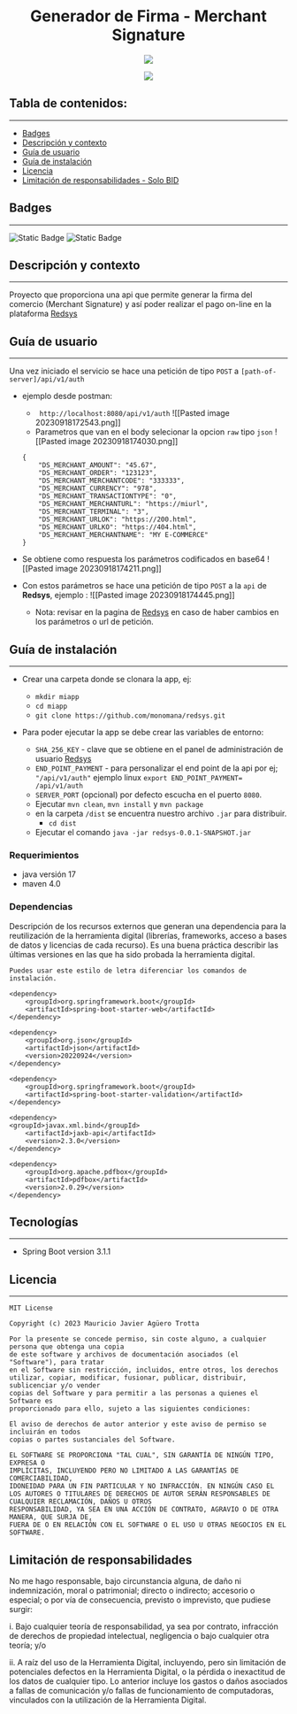 


<h1 align="center"> Generador de Firma  - Merchant Signature</h1>
<p align="center"> <img src="http://www.redsys.es/img/logo.png"/></p>
<p align="center"><img src="  
http://www.redsys.es/img/paygold.png"/></p> 

## Tabla de contenidos:
---

- [Badges](#Badges)
- [Descripción y contexto](#descripción-y-contexto)
- [Guía de usuario](#guía-de-usuario)
- [Guía de instalación](#guía-de-instalación)
- [Licencia](#licencia)
- [Limitación de responsabilidades - Solo BID](#limitación-de-responsabilidades)

## Badges
---
![Static Badge](https://img.shields.io/badge/Sig%20%7C%20Gen-Tool-yellow)  ![Static Badge](https://img.shields.io/badge/v1.0.0-Release-blue)


## Descripción y contexto
---
Proyecto que proporciona una api que permite generar la firma del comercio (Merchant Signature) y así poder realizar el pago on-line en la plataforma [Redsys](http://www.redsys.es)

## Guía de usuario
---

Una vez iniciado el servicio se hace una petición de tipo `POST`  a `[path-of-server]/api/v1/auth`
* ejemplo desde postman:
    * ` http://localhost:8080/api/v1/auth`
      ![[Pasted image 20230918172543.png]]
    * Parametros que van en el body selecionar la opcion `raw` tipo `json`
      ![[Pasted image 20230918174030.png]]

  ```
  {
      "DS_MERCHANT_AMOUNT": "45.67",
      "DS_MERCHANT_ORDER": "123123",
      "DS_MERCHANT_MERCHANTCODE": "333333",
      "DS_MERCHANT_CURRENCY": "978",
      "DS_MERCHANT_TRANSACTIONTYPE": "0",
      "DS_MERCHANT_MERCHANTURL": "https://miurl",
      "DS_MERCHANT_TERMINAL": "3",
      "DS_MERCHANT_URLOK": "https://200.html",
      "DS_MERCHANT_URLKO": "https://404.html",
      "DS_MERCHANT_MERCHANTNAME": "MY E-COMMERCE"
  }
  ```

* Se obtiene como respuesta los parámetros codificados en base64
  ![[Pasted image 20230918174211.png]]

* Con estos parámetros se hace una petición de tipo `POST` a la `api` de **Redsys**, ejemplo :
  ![[Pasted image 20230918174445.png]]
    - Nota: revisar en la pagina de [Redsys](http://www.redsys.es) en caso de haber cambios en los parámetros o url de petición.


## Guía de instalación
---

* Crear una carpeta donde se clonara la app, ej:
    *  `mkdir miapp`
    * `cd miapp`
    * `git clone https://github.com/monomana/redsys.git`

* Para poder ejecutar la app se debe crear las variables de entorno:
    * `SHA_256_KEY` - clave que se obtiene en el panel de administración de usuario [Redsys](http://www.redsys.es)
    * `END_POINT_PAYMENT` - para personalizar el end point de la api por ej; `"/api/v1/auth"`
      ejemplo linux `export END_POINT_PAYMENT= /api/v1/auth`
    * `SERVER_PORT` (opcional) por defecto escucha en el puerto `8080`.
    * Ejecutar	`mvn clean`, `mvn install` y  `mvn package`
    * en la carpeta `/dist` se encuentra nuestro archivo `.jar` para distribuir.
        * `cd dist`
    * Ejecutar el comando `java -jar redsys-0.0.1-SNAPSHOT.jar`

### Requerimientos
* java versión 17
* maven 4.0


### Dependencias
Descripción de los recursos externos que generan una dependencia para la reutilización de la herramienta digital (librerías, frameworks, acceso a bases de datos y licencias de cada recurso). Es una buena práctica describir las últimas versiones en las que ha sido probada la herramienta digital.

    Puedes usar este estilo de letra diferenciar los comandos de instalación.

```
<dependency>
	<groupId>org.springframework.boot</groupId>
	<artifactId>spring-boot-starter-web</artifactId>
</dependency>
```

```
<dependency>
	<groupId>org.json</groupId>
	<artifactId>json</artifactId>
	<version>20220924</version>
</dependency>
```

```
<dependency>
	<groupId>org.springframework.boot</groupId>
	<artifactId>spring-boot-starter-validation</artifactId>
</dependency>
```

```
<dependency>
<groupId>javax.xml.bind</groupId>
	<artifactId>jaxb-api</artifactId>
	<version>2.3.0</version>
</dependency>
```

```
<dependency>
	<groupId>org.apache.pdfbox</groupId>
	<artifactId>pdfbox</artifactId>
	<version>2.0.29</version>
</dependency>
```

## Tecnologías
---
* Spring Boot version 3.1.1

## Licencia
---

```
MIT License  
  
Copyright (c) 2023 Mauricio Javier Agüero Trotta  
  
Por la presente se concede permiso, sin coste alguno, a cualquier persona que obtenga una copia  
de este software y archivos de documentación asociados (el "Software"), para tratar  
en el Software sin restricción, incluidos, entre otros, los derechos  
utilizar, copiar, modificar, fusionar, publicar, distribuir, sublicenciar y/o vender  
copias del Software y para permitir a las personas a quienes el Software es  
proporcionado para ello, sujeto a las siguientes condiciones:  
  
El aviso de derechos de autor anterior y este aviso de permiso se incluirán en todos  
copias o partes sustanciales del Software.  
  
EL SOFTWARE SE PROPORCIONA "TAL CUAL", SIN GARANTÍA DE NINGÚN TIPO, EXPRESA O  
IMPLÍCITAS, INCLUYENDO PERO NO LIMITADO A LAS GARANTÍAS DE COMERCIABILIDAD,  
IDONEIDAD PARA UN FIN PARTICULAR Y NO INFRACCIÓN. EN NINGÚN CASO EL  
LOS AUTORES O TITULARES DE DERECHOS DE AUTOR SERÁN RESPONSABLES DE CUALQUIER RECLAMACIÓN, DAÑOS U OTROS  
RESPONSABILIDAD, YA SEA EN UNA ACCIÓN DE CONTRATO, AGRAVIO O DE OTRA MANERA, QUE SURJA DE,  
FUERA DE O EN RELACIÓN CON EL SOFTWARE O EL USO U OTRAS NEGOCIOS EN EL  
SOFTWARE.
```

## Limitación de responsabilidades

No me hago responsable, bajo circunstancia alguna, de daño ni indemnización, moral o patrimonial; directo o indirecto; accesorio o especial; o por vía de consecuencia, previsto o imprevisto, que pudiese surgir:

i. Bajo cualquier teoría de responsabilidad, ya sea por contrato, infracción de derechos de propiedad intelectual, negligencia o bajo cualquier otra teoría; y/o

ii. A raíz del uso de la Herramienta Digital, incluyendo, pero sin limitación de potenciales defectos en la Herramienta Digital, o la pérdida o inexactitud de los datos de cualquier tipo. Lo anterior incluye los gastos o daños asociados a fallas de comunicación y/o fallas de funcionamiento de computadoras, vinculados con la utilización de la Herramienta Digital.

